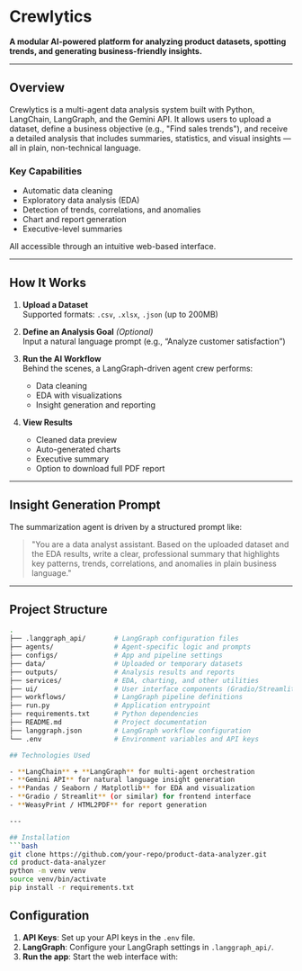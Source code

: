 # Crewlytics

**A modular AI-powered platform for analyzing product datasets, spotting trends, and generating business-friendly insights.**

---

## Overview

Crewlytics is a multi-agent data analysis system built with Python, LangChain, LangGraph, and the Gemini API. It allows users to upload a dataset, define a business objective (e.g., "Find sales trends"), and receive a detailed analysis that includes summaries, statistics, and visual insights — all in plain, non-technical language.

### Key Capabilities

- Automatic data cleaning  
- Exploratory data analysis (EDA)  
- Detection of trends, correlations, and anomalies  
- Chart and report generation  
- Executive-level summaries  

All accessible through an intuitive web-based interface.

---

## How It Works

1. **Upload a Dataset**  
   Supported formats: `.csv`, `.xlsx`, `.json` (up to 200MB)

2. **Define an Analysis Goal** *(Optional)*  
   Input a natural language prompt (e.g., “Analyze customer satisfaction”)

3. **Run the AI Workflow**  
   Behind the scenes, a LangGraph-driven agent crew performs:
   - Data cleaning  
   - EDA with visualizations  
   - Insight generation and reporting

4. **View Results**
   - Cleaned data preview  
   - Auto-generated charts  
   - Executive summary  
   - Option to download full PDF report

---

## Insight Generation Prompt

The summarization agent is driven by a structured prompt like:

> "You are a data analyst assistant. Based on the uploaded dataset and the EDA results, write a clear, professional summary that highlights key patterns, trends, correlations, and anomalies in plain business language."

---

## Project Structure

```bash
.
├── .langgraph_api/       # LangGraph configuration files
├── agents/               # Agent-specific logic and prompts
├── configs/              # App and pipeline settings
├── data/                 # Uploaded or temporary datasets
├── outputs/              # Analysis results and reports
├── services/             # EDA, charting, and other utilities
├── ui/                   # User interface components (Gradio/Streamlit)
├── workflows/            # LangGraph pipeline definitions
├── run.py                # Application entrypoint
├── requirements.txt      # Python dependencies
├── README.md             # Project documentation
├── langgraph.json        # LangGraph workflow configuration
└── .env                  # Environment variables and API keys

## Technologies Used

- **LangChain** + **LangGraph** for multi-agent orchestration
- **Gemini API** for natural language insight generation
- **Pandas / Seaborn / Matplotlib** for EDA and visualization
- **Gradio / Streamlit** (or similar) for frontend interface
- **WeasyPrint / HTML2PDF** for report generation

---

## Installation
```bash
git clone https://github.com/your-repo/product-data-analyzer.git
cd product-data-analyzer
python -m venv venv
source venv/bin/activate
pip install -r requirements.txt

```

## Configuration
1. **API Keys**: Set up your API keys in the `.env` file.
2. **LangGraph**: Configure your LangGraph settings in `.langgraph_api/`.
3. **Run the app**: Start the web interface with:




